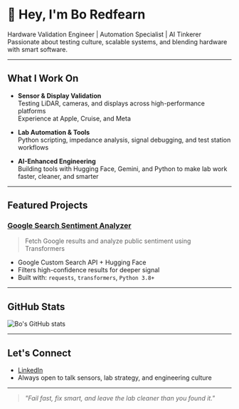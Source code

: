 # 👋 Hey, I'm Bo Redfearn

Hardware Validation Engineer | Automation Specialist | AI Tinkerer  
Passionate about testing culture, scalable systems, and blending hardware with smart software.

---

## What I Work On

- **Sensor & Display Validation**  
  Testing LiDAR, cameras, and displays across high-performance platforms  
  Experience at Apple, Cruise, and Meta

- **Lab Automation & Tools**  
  Python scripting, impedance analysis, signal debugging, and test station workflows

- **AI-Enhanced Engineering**  
  Building tools with Hugging Face, Gemini, and Python to make lab work faster, cleaner, and smarter

---

## Featured Projects

### [Google Search Sentiment Analyzer](https://github.com/bochristopher/google-search-sentiment-analyzer)
> Fetch Google results and analyze public sentiment using Transformers

- Google Custom Search API + Hugging Face
- Filters high-confidence results for deeper signal
- Built with: `requests`, `transformers`, `Python 3.8+`

---

## GitHub Stats

![Bo's GitHub stats](https://github-readme-stats.vercel.app/api?username=bochristopher&show_icons=true&theme=tokyonight&hide=issues&count_private=true)

---

## Let's Connect

- [LinkedIn](https://www.linkedin.com/in/boredfearn)  
- Always open to talk sensors, lab strategy, and engineering culture

---

> _"Fail fast, fix smart, and leave the lab cleaner than you found it."_
